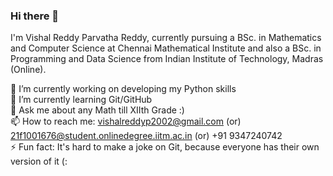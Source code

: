### Hi there 👋

I'm Vishal Reddy Parvatha Reddy, currently pursuing a BSc. in Mathematics and Computer Science at Chennai Mathematical Institute and also a BSc. in Programming and Data Science from Indian Institute of Technology, Madras (Online). 

🔭 I’m currently working on developing my Python skills  
🌱 I’m currently learning Git/GitHub  
💬 Ask me about any Math till XIIth Grade :)  
📫 How to reach me: vishalreddyp2002@gmail.com (or) 21f1001676@student.onlinedegree.iitm.ac.in (or) +91 9347240742   
⚡ Fun fact: It's hard to make a joke on Git, because everyone has their own version of it (:
<!--
**VishalReddy2011/VishalReddy2011** is a ✨ _special_ ✨ repository because its `README.md` (this file) appears on your GitHub profile.

Here are some ideas to get you started:

- 🔭 I’m currently working on ...
- 🌱 I’m currently learning ...
- 👯 I’m looking to collaborate on ...
- 🤔 I’m looking for help with ...
- 💬 Ask me about ...
- 📫 How to reach me: ...
- 😄 Pronouns: ...
- ⚡ Fun fact: ...
-->
